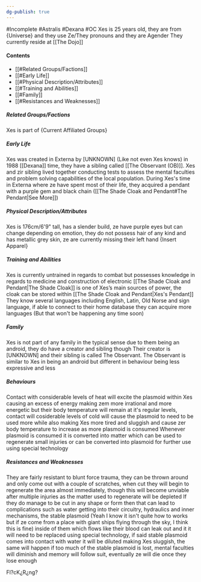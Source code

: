 ```yaml
---
dg-publish: true
---
```

#Incomplete #Astralis #Dexana #OC 
Xes is 25 years old, they are from {Universe} and they use Ze/They pronouns and they are Agender
They currently reside at [[The Dojo]]
#### Contents
- [[#Related Groups/Factions]]
- [[#Early Life]]
- [[#Physical Description/Attributes]]
- [[#Training and Abilities]]
- [[#Family]]
- [[#Resistances and Weaknesses]]
##### Related Groups/Factions
Xes is part of {Current Affiliated Groups}
##### Early Life
Xes was created in Externa by [UNKNOWN] (Like not even Xes knows) in 1988 [[Dexana]] time, they have a sibling called [[The Observant (OB)]]. Xes and zir sibling lived together conducting tests to assess the mental faculties and problem solving capabilities of the local population. During Xes's time in Externa where ze have spent most of their life, they acquired a pendant with a purple gem and black chain ([[The Shade Cloak and Pendant#The Pendant|See More]])
##### Physical Description/Attributes
Xes is 176cm/6'9" tall, has a slender build, ze have purple eyes but can change depending on emotion, they do not possess hair of any kind and has metallic grey skin, ze are currently missing their left hand
{Insert Apparel}
##### Training and Abilities
Xes is currently untrained in regards to combat but possesses knowledge in regards to medicine and construction of electronic 
[[The Shade Cloak and Pendant|The Shade Cloak]] is one of Xes’s main sources of power, the cloak can be stored within [[The Shade Cloak and Pendant|Xes's Pendant]]
They know several languages including English, Latin, Old Norse and sign language, if able to connect to their home database they can acquire more languages (But that won't be happening any time soon)
##### Family
Xes is not part of any family in the typical sense due to them being an android, they do have a creator and sibling though 
Their creator is [UNKNOWN] and their sibling is called The Observant. The Observant is similar to Xes in being an android but different in behaviour being less expressive and less 

##### Behaviours
Contact with considerable levels of heat will excite the plasmoid within Xes causing an excess of energy making zem more irrational and more energetic but their body temperature will remain at it's regular levels, contact will cosiderable levels of cold will cause the plasmoid to need to be used more while also making Xes more tired and sluggish and cause zer body temperature to increase as more plasmoid is consumed
Whenever plasmoid is consumed it is converted into matter which can be used to regenerate small injuries or can be converted into plasmoid for further use using special technology
##### Resistances and Weaknesses
They are fairly resistant to blunt force trauma, they can be thrown around and only come out with a couple of scratches, when cut they will begin to regenerate the area almost immediately, though this will become unviable after multiple injuries as the matter used to regenerate will be depleted
If they do manage to be cut in any shape or form then that can lead to complications such as water getting into their circuitry, hydraulics and inner mechanisms, the stable plasmoid (Yeah I know it isn't quite how to works but if ze come from a place with giant ships flying through the sky, I think this is fine) inside of them which flows like their blood can leak out and it it will need to be replaced using special technology, if said stable plasmoid comes into contact with water it will be diluted making Xes sluggish, the same will happen if too much of the stable plasmoid is lost, mental faculties will diminish and memory will follow suit, eventually ze will die once they lose enough

Fl?cK¿R¿ng?